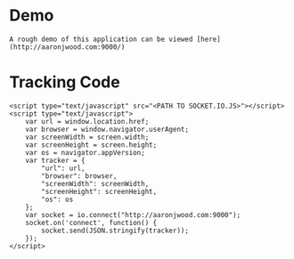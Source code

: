 # Demo
	A rough demo of this application can be viewed [here](http://aaronjwood.com:9000/)

# Tracking Code

	<script type="text/javascript" src="<PATH TO SOCKET.IO.JS>"></script>
	<script type="text/javascript">
		var url = window.location.href;
		var browser = window.navigator.userAgent;
		var screenWidth = screen.width;
		var screenHeight = screen.height;
		var os = navigator.appVersion;
		var tracker = {
			"url": url,
			"browser": browser,
			"screenWidth": screenWidth,
			"screenHeight": screenHeight,
			"os": os
		};
		var socket = io.connect("http://aaronjwood.com:9000");
		socket.on('connect', function() {
			socket.send(JSON.stringify(tracker));
		});
	</script>


